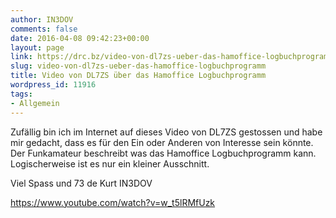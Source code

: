 ```yaml
---
author: IN3DOV
comments: false
date: 2016-04-08 09:42:23+00:00
layout: page
link: https://drc.bz/video-von-dl7zs-ueber-das-hamoffice-logbuchprogramm/
slug: video-von-dl7zs-ueber-das-hamoffice-logbuchprogramm
title: Video von DL7ZS über das Hamoffice Logbuchprogramm
wordpress_id: 11916
tags:
- Allgemein
---
```


Zufällig bin ich im Internet auf dieses Video von DL7ZS gestossen und habe mir gedacht, dass es für den Ein oder Anderen von Interesse sein könnte. Der Funkamateur beschreibt was das Hamoffice Logbuchprogramm kann. Logischerweise ist es nur ein kleiner Ausschnitt.

Viel Spass und 73 de Kurt IN3DOV

https://www.youtube.com/watch?v=w_t5lRMfUzk
